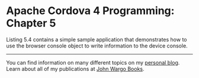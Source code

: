 Apache Cordova 4 Programming: Chapter 5
========================================

Listing 5.4 contains a simple sample application that demonstrates how to use the browser console object to write information to the device console. 

***

You can find information on many different topics on my [personal blog](http://www.johnwargo.com). Learn about all of my publications at [John Wargo Books](http://www.johnwargobooks.com). 